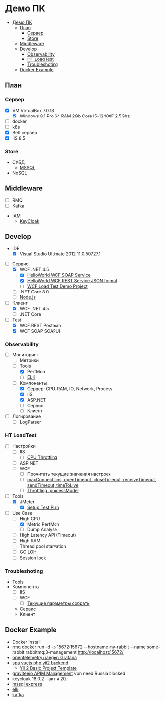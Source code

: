 # Демо ПК

- [Демо ПК](#демо-пк)
  - [План](#план)
    - [Сервер](#сервер)
    - [Store](#store)
  - [Middleware](#middleware)
  - [Develop](#develop)
    - [Observability](#observability)
    - [НТ LoadTest](#нт-loadtest)
    - [Troubleshoting](#troubleshoting)
  - [Docker Example](#docker-example)

## План

### Сервер

- [x] VM VirtualBox 7.0.18
  - [x] Windows 8.1 Pro 64 RAM 2Gb Core I5-12400F 2.5Ghz
- [ ] docker
- [ ] k8s
- [x] Веб сервер
- [x] IIS 8.5

### Store

- СУБД
  - [MSSQL](../docker/mssql.express/)
- NoSQL

## Middleware

- [ ] RMQ
- [ ] Kafka
- IAM
  - [KeyCloak](../docker/keycloak/)

## Develop

- IDE
  - [x] Visual Studio Ultimate 2012 11.0.50727.1
- [ ] Сервис  
  - [x] WCF .NET 4.5
    - [x] [HelloWorld WCF SOAP Service](https://www.codeproject.com/Articles/531332/Implementing-a-Basic-Hello-World-WCF-Service-v)
    - [x] [HelloWorld WCF REST Service JSON format](https://www.c-sharpcorner.com/article/wcf-restful-service/)
    - [ ] [WCF Load Test Demo Project](https://github.com/pflb/wcfLoadTest/blob/master/docs/description.md)
  - [ ] .NET Core 8.0
  - [ ] [Node.js](https://code.visualstudio.com/docs/nodejs/nodejs-tutorial)
- [ ] Клиент
  - [x] WCF .NET 4.5
  - [ ] .NET Core
- [ ] Test
  - [x] WCF REST Postman
  - [x] WCF SOAP SOAPUI

### Observability

- [ ] Мониторинг
  - [ ] Метрики
  - [ ] Tools
    - [x] PerfMon
    - [ ] [ELK](../docker/docker-elk/)
  - [ ] Компоненты
    - [x] Сервер: CPU, RAM, IO, Network, Process
    - [x] IIS
    - [x] ASP.NET
    - [ ] Сервис
    - [ ] Клиент
- [ ] Логирование
  - [ ] LogParser

### НТ LoadTest

- [ ] Настройки
  - [ ] IIS
    - [ ] [CPU Throttling](https://learn.microsoft.com/en-us/iis/get-started/whats-new-in-iis-8/iis-80-cpu-throttling-sand-boxing-sites-and-applications?source=recommendations)
  - [ ] ASP.NET
  - [ ] WCF
    - [ ] Прочитать текущие значения настроек
    - [ ] [maxConnections, openTimeout, closeTimeout, receiveTimeout, sendTimeout, timeToLive](https://weblogs.asp.net/paolopia/wcf-configuration-default-limits-concurrency-and-scalability)
    - [ ] [Throttling, processModel](https://www.codeproject.com/Articles/133738/Quick-Ways-to-Boost-Performance-and-Scalability-of)
- [ ] Tools
  - [x] JMeter
    - [x] [Setup Test Plan](https://www.red-gate.com/simple-talk/devops/testing/load-stress-testing-net-apps-with-apache-jmeter/)
- [ ] Use Case
  - [ ] High CPU
    - [x] Metric PerfMon
    - [ ] Dump Analyse
  - [ ] High Latency API (Timeout)
  - [ ] High RAM
  - [ ] Thread pool starvation
  - [ ] GC LOH
  - [ ] Session lock

### Troubleshoting

- Tools
- Компоненты
  - [ ] IIS
  - [ ] WCF
    - [ ] [Текущие параметры собрать](https://www.dotnetfunda.com/articles/show/3485/11-tips-to-improve-wcf-restful-services-performance)
  - Сервис
  - Клиент

## Docker Example

- [Docker Install](../technology/ci-cd/docker.md#deployment)
- [rmq](https://hub.docker.com/_/rabbitmq)
	docker run -d -p 15672:15672 --hostname my-rabbit --name some-rabbit rabbitmq:3-management
	<http://localhost:15672/>
- [opentelemetry+jaeger+Grafana](https://github.com/open-telemetry/opentelemetry-demo/blob/main/docs/docker_deployment.md)
- [spa vuejs php yii2 backend](https://www.twilio.com/blog/build-single-page-application-in-php-yii-2-0-vue-js)
    - [Yii 2 Basic Project Template](https://github.com/yemiwebby/vue-yii-app)
- [graviteeio APIM Management](https://medium.com/graviteeio/getting-gravitee-io-api-management-platform-up-and-running-on-a-local-machine-)
	vpn need Russia blocked
- keycloak 18.0.2 - акт-я 20.
- [mssql express](https://thriveread.com/sql-server-express-docker/)
- [elk](../technology/observability/monitoring/elk.md#deployment)
- [kafka](../technology/middleware/messagebus/kafka.md#deployment)
